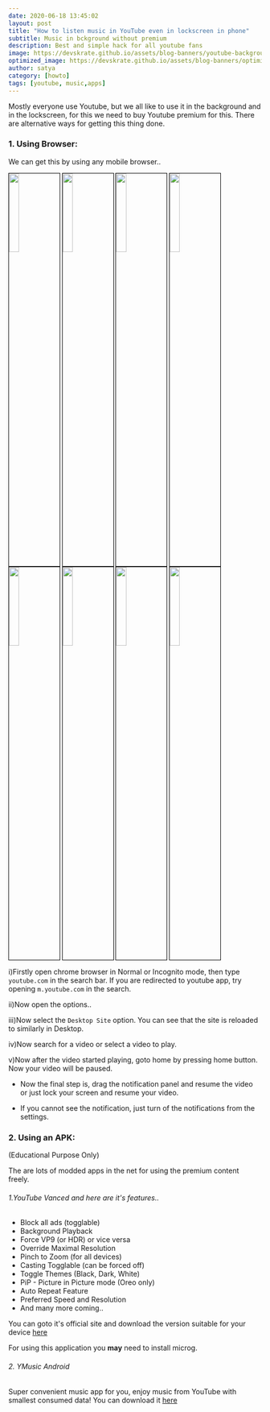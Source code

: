 ```yaml
---
date: 2020-06-18 13:45:02
layout: post
title: "How to listen music in YouTube even in lockscreen in phone"
subtitle: Music in bckground without premium
description: Best and simple hack for all youtube fans
image: https://devskrate.github.io/assets/blog-banners/youtube-background.jpg
optimized_image: https://devskrate.github.io/assets/blog-banners/optimized/youtube-background.webp
author: satya
category: [howto]
tags: [youtube, music,apps]
---
```


Mostly everyone use Youtube, but we all like to use it in the background and in the lockscreen, for this we need to buy Youtube premium for this. There are alternative ways for getting this thing done.

### 1. Using Browser:

We can get this by using any mobile browser..

<a href="https://devskrate.github.io/assets/images/google/youtube/youtube-background-1.jpg" data-lightbox="image-1" data-title="Open chrome and open youtube.com"><img width="20%" src="https://devskrate.github.io/assets/images/google/youtube/youtube-background-1.jpg" style = "border:1.5px solid black;" ></a>
<a href="https://devskrate.github.io/assets/images/google/youtube/youtube-background-2.jpg" data-lightbox="image-1" data-title="Click options"><img width="20%" src="https://devskrate.github.io/assets/images/google/youtube/youtube-background-2.jpg" style = "border:1.5px solid black;" ></a>
<a href="https://devskrate.github.io/assets/images/google/youtube/youtube-background-3.jpg" data-lightbox="image-1" data-title="Enable Desktop Site"><img width="20%" src="https://devskrate.github.io/assets/images/google/youtube/youtube-background-3.jpg" style = "border:1.5px solid black;" ></a>
<a href="https://devskrate.github.io/assets/images/google/youtube/youtube-background-4.jpg" data-lightbox="image-1" data-title="Open a video to play"><img width="20%" src="https://devskrate.github.io/assets/images/google/youtube/youtube-background-4.jpg" style = "border:1.5px solid black;" ></a>
<a href="https://devskrate.github.io/assets/images/google/youtube/youtube-background-5.jpg" data-lightbox="image-1" data-title="Press home button to get chrome to background"><img width="20%" src="https://devskrate.github.io/assets/images/google/youtube/youtube-background-5.jpg" style = "border:1.5px solid black;" ></a>
<a href="https://devskrate.github.io/assets/images/google/youtube/youtube-background-6.jpg" data-lightbox="image-1" data-title="Can resume using notification panel"><img width="20%" src="https://devskrate.github.io/assets/images/google/youtube/youtube-background-6.jpg" style = "border:1.5px solid black;" ></a>
<a href="https://devskrate.github.io/assets/images/google/youtube/youtube-background-7.jpg" data-lightbox="image-1" data-title="Can use it in lock screen"><img width="20%" src="https://devskrate.github.io/assets/images/google/youtube/youtube-background-7.jpg" style = "border:1.5px solid black;" ></a>
<a href="https://devskrate.github.io/assets/images/google/youtube/youtube-background-8.jpg" data-lightbox="image-1" data-title="If you cannot see notification, turn it on.."><img width="20%" src="https://devskrate.github.io/assets/images/google/youtube/youtube-background-8.jpg" style = "border:1.5px solid black;" ></a>

i)Firstly open chrome browser in Normal or Incognito mode, then type `youtube.com` in the search bar. If you are redirected to youtube app, try opening `m.youtube.com` in the search.

ii)Now open the options..

iii)Now select the `Desktop Site` option.
You can see that the site is reloaded to similarly in Desktop.

iv)Now search for a video or select a video to play.

v)Now after the video started playing, goto home by pressing home button. Now your video will be paused.

- Now the final step is, drag the notification panel and resume the video or just lock your screen and resume your video.

* If you cannot see the notification, just turn of the notifications from the settings.

### 2. Using an APK:

(Educational Purpose Only)

The are lots of modded apps in the net for using the premium content freely.

###### 1.YouTube Vanced and here are it's features..

- Block all ads (togglable)
- Background Playback
- Force VP9 (or HDR) or vice versa
- Override Maximal Resolution
- Pinch to Zoom (for all devices)
- Casting Togglable (can be forced off)
- Toggle Themes (Black, Dark, White)
- PiP - Picture in Picture mode (Oreo only)
- Auto Repeat Feature
- Preferred Speed and Resolution
- And many more coming..

You can goto it's official site and download the version suitable for your device [here](https://youtubevanced.com/)

For using this application you **may** need to install microg.

###### 2. YMusic Android

Super convenient music app for you, enjoy music from YouTube with smallest consumed data!
You can download it [here](https://ymusic.io/)
